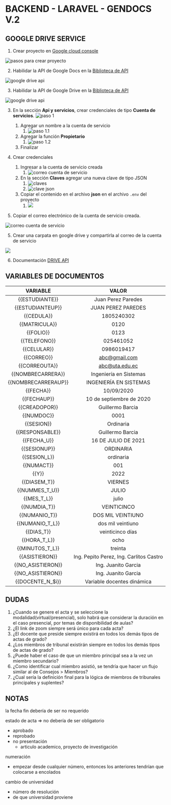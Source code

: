
# BACKEND - LARAVEL - GENDOCS V.2

## GOOGLE DRIVE SERVICE

1. Crear proyecto en [Google cloud console](https://console.cloud.google.com/)

![pasos para crear proyecto](docs/img/Screenshot%20from%202022-01-29%2018-12-22.png "Crear proyecto")

2. Habilidar la API de Google Docs en la [Biblioteca de API](https://console.cloud.google.com/apis/library)

![google drive api](docs/img/Screenshot%20from%202022-03-27%2016-12-18.png 'Google Drive API' )

3. Habilidar la API de Google Drive en la [Biblioteca de API](https://console.cloud.google.com/apis/library)

![google drive api](docs/img/Screenshot%20from%202022-01-29%2018-20-16.png 'Google Drive API' )

3. En la sección **Api y servicios**, crear credenciales de tipo **Cuenta de servicios**.
   ![paso 1](docs/img/Screenshot%20from%202022-01-29%2018-25-29.png 'Cuenta de servicios' )

    1. Agregar un nombre a la cuenta de servicio
        1. ![paso 1.1](docs/img/Screenshot%20from%202022-01-29%2018-30-25.png)
    2. Agregar la función **Propietario**
        1. ![paso 1.2](docs/img/Screenshot%20from%202022-01-29%2018-33-21.png)
    3. Finalizar

4. Crear credenciales
    1. Ingresar a la cuenta de servicio creada
        1. ![correo cuenta de servicio](docs/img/Screenshot%20from%202022-01-29%2018-35-35.png)
    2. En la sección **Claves** agregar una nueva clave de tipo JSON
        1. ![claves](docs/img/Screenshot%20from%202022-01-29%2019-00-54.png)
        2. ![clave json](docs/img/Screenshot%20from%202022-01-29%2019-07-53.png)
    3. Copiar el contenido en el archivo **json** en el archivo `.env` del proyecto
        1. ![](docs/img/Screenshot%20from%202022-01-29%2019-11-51.png)

5. Copiar el correo electrónico de la cuenta de servicio creada.

![correo cuenta de servicio](docs/img/Screenshot%20from%202022-01-29%2018-35-35.png)

5. Crear una carpata en google drive y compartirla al correo de la cuenta de servicio

![](docs/img/Screenshot%20from%202022-01-29%2018-53-40.png)

6. Documentación [DRIVE API](https://developers.google.com/drive/api/v3/about-sdk)

## VARIABLES DE DOCUMENTOS

|    **VARIABLE**     |                **VALOR**                |
| :-----------------: | :-------------------------------------: |
|   {{ESTUDIANTE}}    |           Juan Perez Paredes            |
|  {{ESTUDIANTEUP}}   |           JUAN PEREZ PAREDES            |
|     {{CEDULA}}      |               1805240302                |
|    {{MATRICULA}}    |                  0120                   |
|      {{FOLIO}}      |                  0123                   |
|    {{TELEFONO}}     |                025461052                |
|     {{CELULAR}}     |               0986019417                |
|     {{CORREO}}      |              abc@gmail.com              |
|    {{CORREOUTA}}    |             abc@uta.edu.ec              |
|  {{NOMBRECARRERA}}  |         Ingeniería en Sistemas          |
| {{NOMBRECARRERAUP}} |         INGENIERÍA EN SISTEMAS          |
|      {{FECHA}}      |               10/09/2020                |
|     {{FECHAUP}}     |        10 de septiembre de 2020         |
|    {{CREADOPOR}}    |            Guillermo Barcia             |
|     {{NUMDOC}}      |                  0001                   |
|     {{SESION}}      |                Ordinaria                |
|   {{RESPONSABLE}}   |            Guillermo Barcia             |
|     {{FECHA_U}}     |           16 DE JULIO DE 2021           |
|    {{SESIONUP}}     |                ORDINARIA                |
|    {{SESION_L}}     |                ordinaria                |
|     {{NUMACT}}      |                   001                   |
|        {{Y}}        |                  2022                   |
|    {{DIASEM_T}}     |                 VIERNES                 |
|   {{NUMMES_T_U}}    |                  JULIO                  |
|     {{MES_T_L}}     |                  julio                  |
|    {{NUMDIA_T}}     |               VEINTICINCO               |
|    {{NUMANIO_T}}    |            DOS MIL VEINTIUNO            |
|   {{NUMANIO_T_L}}   |            dos mil veintiuno            |
|     {{DIAS_T}}      |            veinticinco días             |
|    {{HORA_T_L}}     |                  ocho                   |
|   {{MINUTOS_T_L}}   |                 treinta                 |
|   {{ASISTIERON}}    | Ing. Pepito Perez, Ing. Carlitos Castro |
|  {{NO_ASISTIERON}}  |           Ing. Juanito Garcia           |
|  {{NO_ASISTIERON}}  |           Ing. Juanito Garcia           |
|  {{DOCENTE_N_$i}}   |       Variable docentes dinámica        |

## DUDAS

1. ¿Cuando se genere el acta y se seleccione la modalidad(virtual/presencial), solo habrá que considerar la duración en el caso presencial, por temas de disponibilidad de aulas?
2. ¿El link de zoom siempre será único para cada acta?
3. ¿El docente que preside siempre existirá en todos los demás tipos de actas de grado?
4. ¿Los miembros de tribunal existirán siempre en todos los demás tipos de actas de grado?
5. ¿Puede haber el caso de que un miembro principal sea a la vez un miembro secundario?
6. ¿Como identificar cual miembro asistió, se tendría que hacer un flujo similar al de Consejos > Miembros?
7. ¿Cual sería la definición final para la lógica de miembros de tribunales principales y suplentes?

## NOTAS

la fecha fin debería de ser no requerido

estado de acta => no debería de ser obligatorio
- aprobado
- reprobado
- no presentación
  - articulo academico, proyecto de investigación

numeración
- empezar desde cualquier número, entonces los anteriores tendrían que colocarse a encolados

cambio de universidad
- número de resolución
- de que universidad proviene
